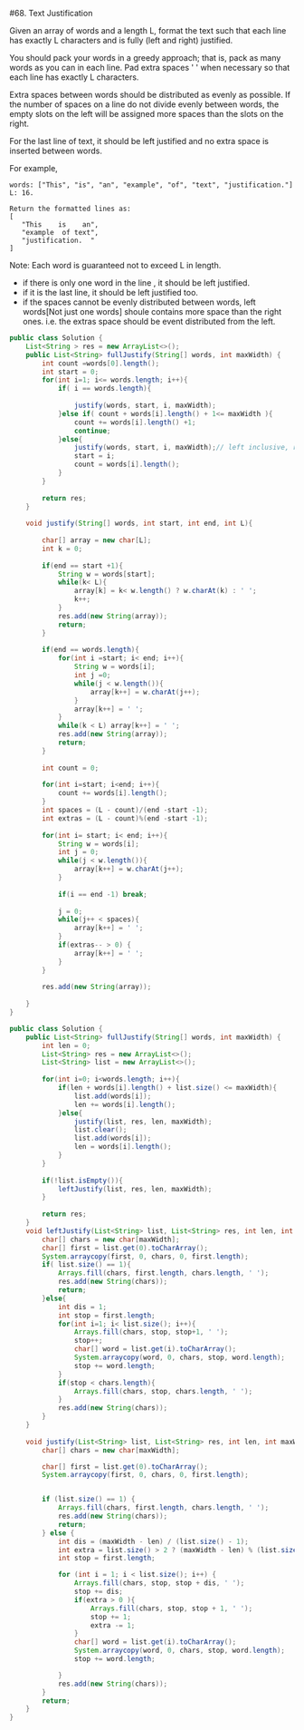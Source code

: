 #68. Text Justification 

Given an array of words and a length L, format the text such that each line has exactly L characters and is fully (left and right) justified.

You should pack your words in a greedy approach; that is, pack as many words as you can in each line. Pad extra spaces ' ' when necessary so that each line has exactly L characters.

Extra spaces between words should be distributed as evenly as possible. If the number of spaces on a line do not divide evenly between words, the empty slots on the left will be assigned more spaces than the slots on the right.

For the last line of text, it should be left justified and no extra space is inserted between words.

For example,

```
words: ["This", "is", "an", "example", "of", "text", "justification."]
L: 16.

Return the formatted lines as:
[
   "This    is    an",
   "example  of text",
   "justification.  "
]
```

Note: Each word is guaranteed not to exceed L in length.

* if there is only one word in the line , it should be left justified.
* if it is the last line, it should be left justified too.
* if the spaces cannot be evenly distributed between words, left words[Not just one words] shoule contains more space than the right ones. i.e. the extras space should be event distributed from the left.


```java
public class Solution {
    List<String > res = new ArrayList<>();
    public List<String> fullJustify(String[] words, int maxWidth) {
        int count =words[0].length();
        int start = 0;
        for(int i=1; i<= words.length; i++){
            if( i == words.length){
                
                justify(words, start, i, maxWidth);
            }else if( count + words[i].length() + 1<= maxWidth ){
                count += words[i].length() +1;
                continue;
            }else{
                justify(words, start, i, maxWidth);// left inclusive, right exclusive;
                start = i;
                count = words[i].length();
            }
        }
        
        return res;
    }
    
    void justify(String[] words, int start, int end, int L){
        
        char[] array = new char[L];
        int k = 0;
        
        if(end == start +1){
            String w = words[start];
            while(k< L){
                array[k] = k< w.length() ? w.charAt(k) : ' ';
                k++;
            } 
            res.add(new String(array));
            return; 
        }
        
        if(end == words.length){
            for(int i =start; i< end; i++){
                String w = words[i];
                int j =0;
                while(j < w.length()){
                    array[k++] = w.charAt(j++);
                }
                array[k++] = ' ';
            }
            while(k < L) array[k++] = ' ';
            res.add(new String(array));
            return;
        }
        
        int count = 0;
        
        for(int i=start; i<end; i++){
            count += words[i].length();
        }
        int spaces = (L - count)/(end -start -1);
        int extras = (L - count)%(end -start -1);
        
        for(int i= start; i< end; i++){
            String w = words[i];
            int j = 0;
            while(j < w.length()){
                array[k++] = w.charAt(j++);
            }
            
            if(i == end -1) break;
            
            j = 0;
            while(j++ < spaces){
                array[k++] = ' ';
            }
            if(extras-- > 0) {
                array[k++] = ' ';
            }
        }
        
        res.add(new String(array));
        
    }
}
```

```java
public class Solution {
    public List<String> fullJustify(String[] words, int maxWidth) {
        int len = 0;
        List<String> res = new ArrayList<>();
        List<String> list = new ArrayList<>();
        
        for(int i=0; i<words.length; i++){
            if(len + words[i].length() + list.size() <= maxWidth){
                list.add(words[i]);
                len += words[i].length();
            }else{
                justify(list, res, len, maxWidth);
                list.clear();
                list.add(words[i]);
                len = words[i].length();
            }
        }
        
        if(!list.isEmpty()){
            leftJustify(list, res, len, maxWidth);
        }
        
        return res;
    }
    void leftJustify(List<String> list, List<String> res, int len, int maxWidth){
        char[] chars = new char[maxWidth];
        char[] first = list.get(0).toCharArray();
        System.arraycopy(first, 0, chars, 0, first.length);
        if( list.size() == 1){
            Arrays.fill(chars, first.length, chars.length, ' ');
            res.add(new String(chars));
            return;
        }else{
            int dis = 1;
            int stop = first.length;
            for(int i=1; i< list.size(); i++){
                Arrays.fill(chars, stop, stop+1, ' ');
                stop++;
                char[] word = list.get(i).toCharArray();
                System.arraycopy(word, 0, chars, stop, word.length);
                stop += word.length;
            }
            if(stop < chars.length){
                Arrays.fill(chars, stop, chars.length, ' ');
            }
            res.add(new String(chars));
        }
    }
    
    void justify(List<String> list, List<String> res, int len, int maxWidth){
        char[] chars = new char[maxWidth];

        char[] first = list.get(0).toCharArray();
        System.arraycopy(first, 0, chars, 0, first.length);


        if (list.size() == 1) {
            Arrays.fill(chars, first.length, chars.length, ' ');
            res.add(new String(chars));
            return;
        } else {
            int dis = (maxWidth - len) / (list.size() - 1);
            int extra = list.size() > 2 ? (maxWidth - len) % (list.size() - 1) : 0;
            int stop = first.length;

            for (int i = 1; i < list.size(); i++) {
                Arrays.fill(chars, stop, stop + dis, ' ');
                stop += dis;
                if(extra > 0 ){
                    Arrays.fill(chars, stop, stop + 1, ' ');
                    stop += 1;
                    extra -= 1;
                }
                char[] word = list.get(i).toCharArray();
                System.arraycopy(word, 0, chars, stop, word.length);
                stop += word.length;

            }
            res.add(new String(chars));
        }
        return;
    }
}
```